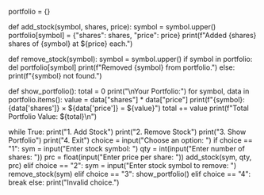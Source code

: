 portfolio = {}

def add_stock(symbol, shares, price):
    symbol = symbol.upper()
    portfolio[symbol] = {"shares": shares, "price": price}
    print(f"Added {shares} shares of {symbol} at ${price} each.")

def remove_stock(symbol):
    symbol = symbol.upper()
    if symbol in portfolio:
        del portfolio[symbol]
        print(f"Removed {symbol} from portfolio.")
    else:
        print(f"{symbol} not found.")

def show_portfolio():
    total = 0
    print("\nYour Portfolio:")
    for symbol, data in portfolio.items():
        value = data["shares"] * data["price"]
        print(f"{symbol}: {data['shares']} × ${data['price']} = ${value}")
        total += value
    print(f"Total Portfolio Value: ${total}\n")

while True:
    print("1. Add Stock")
    print("2. Remove Stock")
    print("3. Show Portfolio")
    print("4. Exit")
    choice = input("Choose an option: ")
    if choice == "1":
        sym = input("Enter stock symbol: ")
        qty = int(input("Enter number of shares: "))
        prc = float(input("Enter price per share: "))
        add_stock(sym, qty, prc)
    elif choice == "2":
        sym = input("Enter stock symbol to remove: ")
        remove_stock(sym)
    elif choice == "3":
        show_portfolio()
    elif choice == "4":
        break
    else:
        print("Invalid choice.")
